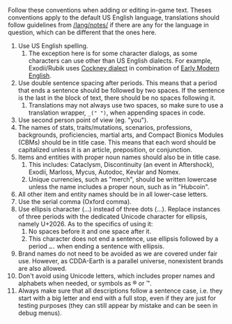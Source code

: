 Follow these conventions when adding or editing in-game text. Theses conventions apply to the default US English language, translations should follow guidelines from [/lang/notes/](../lang/notes) if there are any for the language in question, which can be different that the ones here.

1. Use US English spelling.
   1. The exception here is for some character dialogs, as some characters can use other than US English dialects. For example, Exodii/Rubik uses [Cockney dialect](https://en.wikipedia.org/wiki/Cockney) in combination of [Early Modern English](https://en.wikipedia.org/wiki/Early_Modern_English).
3. Use double sentence spacing after periods.  This means that a period that ends a sentence should be followed by two spaces.  If the sentence is the last in the block of text, there should be no spaces following it.
   1. Translations may not always use two spaces, so make sure to use a translation wrapper, `_(" ")`, when appending spaces in code.
4. Use second person point of view (eg. "you").
5. The names of stats, traits/mutations, scenarios, professions, backgrounds, proficiencies, martial arts, and Compact Bionics Modules (CBMs) should be in title case.  This means that each word should be capitalized unless it is an article, preposition, or conjunction.
6. Items and entities with proper noun names should also be in title case.
   1. This includes: Cataclysm, Discontinuity (an event in Aftershock), Exodii, Marloss, Mycus, Autodoc, Kevlar and Nomex.
   2. Unique currencies, such as "merch", should be written lowercase unless the name includes a proper noun, such as in "Hubcoin".
7. All other item and entity names should be in all lower-case letters.
8. Use the serial comma (Oxford comma).
9. Use ellipsis character (…) instead of three dots (...).  Replace instances of three periods with the dedicated Unicode character for ellipsis, namely U+2026. As to the specifics of using it:
   1. No spaces before it and one space after it.
   2. This character does not end a sentence, use ellipsis followed by a period `….` when ending a sentence with ellipsis.
10. Brand names do not need to be avoided as we are covered under fair use.  However, as CDDA-Earth is a parallel universe, nonexistent brands are also allowed.
11. Don't avoid using Unicode letters, which includes proper names and alphabets when needed, or symbols as ® or ™.
12. Always make sure that all descriptions follow a sentence case, i.e. they start with a big letter and end with a full stop, even if they are just for testing purposes (they can still appear by mistake and can be seen in debug menus).
